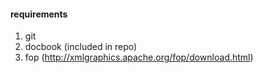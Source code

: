 #### requirements

1. git
2. docbook (included in repo)
3. fop (http://xmlgraphics.apache.org/fop/download.html)
